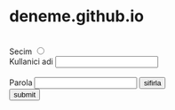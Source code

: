 # deneme.github.io
<html>
    <title>
        Selamlar
    </title>

<body>
    <br>
    Secim
<input type="radio">
<br>
<form>
<label for="name">Kullanici adi</label>
<input type="text" id="name" name="name">
<br><br>
<label for="parola">Parola</label>
<input type="text"id="pass" name="parola">
<button type="reset">sifirla</button>
<br>
<input type="submit" value="submit"/>


</form>
</body>




</html>
